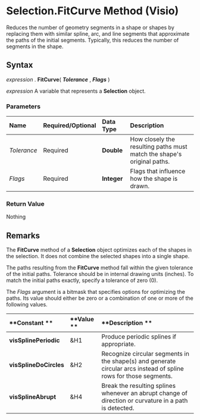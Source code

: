 
# Selection.FitCurve Method (Visio)

Reduces the number of geometry segments in a shape or shapes by replacing them with similar spline, arc, and line segments that approximate the paths of the initial segments. Typically, this reduces the number of segments in the shape.


## Syntax

 _expression_ . **FitCurve**( **_Tolerance_** , **_Flags_** )

 _expression_ A variable that represents a **Selection** object.


### Parameters



|**Name**|**Required/Optional**|**Data Type**|**Description**|
|:-----|:-----|:-----|:-----|
| _Tolerance_|Required| **Double**|How closely the resulting paths must match the shape's original paths.|
| _Flags_|Required| **Integer**|Flags that influence how the shape is drawn.|

### Return Value

Nothing


## Remarks

The  **FitCurve** method of a **Selection** object optimizes each of the shapes in the selection. It does not combine the selected shapes into a single shape.

The paths resulting from the  **FitCurve** method fall within the given tolerance of the initial paths. Tolerance should be in internal drawing units (inches). To match the initial paths exactly, specify a tolerance of zero (0).

The  _Flags_ argument is a bitmask that specifies options for optimizing the paths. Its value should either be zero or a combination of one or more of the following values.



|**Constant **|**Value **|**Description **|
|:-----|:-----|:-----|
| **visSplinePeriodic**|&amp;H1|Produce periodic splines if appropriate.|
| **visSplineDoCircles**|&amp;H2|Recognize circular segments in the shape(s) and generate circular arcs instead of spline rows for those segments.|
| **visSplineAbrupt**|&amp;H4|Break the resulting splines whenever an abrupt change of direction or curvature in a path is detected.|
